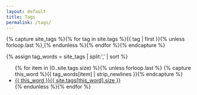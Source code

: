 ```yaml
---
layout: default
title: Tags
permalink: /tags/
---
```


{% capture site_tags %}{% for tag in site.tags %}{{ tag | first }}{% unless forloop.last %},{% endunless %}{% endfor %}{% endcapture %}
<!-- site_tags: {{ site_tags }} -->
{% assign tag_words = site_tags | split:',' | sort %}
<!-- tag_words: {{ tag_words }} -->

<div id="tags">
  <!--<h1>Tags</h1>-->
  <ul class="tag-box inline">
  {% for item in (0..site.tags.size) %}{% unless forloop.last %}
    {% capture this_word %}{{ tag_words[item] | strip_newlines }}{% endcapture %}
    <li><a href="{{ site.baseurl }}/search/?tags={{ this_word | cgi_escape }}">{{ this_word }}<span>{{ site.tags[this_word].size }}</span></a></li>
  {% endunless %}{% endfor %}
  </ul>
</div>




